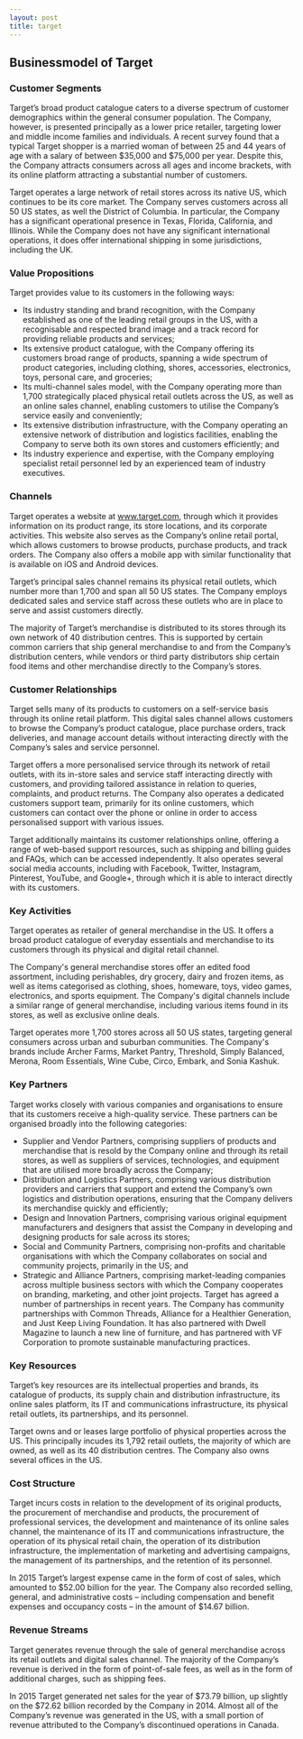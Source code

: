 ```yaml
---
layout: post
title: target
---
```


Businessmodel of Target
------------------------

### Customer Segments

Target’s broad product catalogue caters to a diverse spectrum of customer demographics within the general consumer population. The Company, however, is presented principally as a lower price retailer, targeting lower and middle income families and individuals. A recent survey found that a typical Target shopper is a married woman of between 25 and 44 years of age with a salary of between $35,000 and $75,000 per year. Despite this, the Company attracts consumers across all ages and income brackets, with its online platform attracting a substantial number of customers.

Target operates a large network of retail stores across its native US, which continues to be its core market. The Company serves customers across all 50 US states, as well the District of Columbia. In particular, the Company has a significant operational presence in Texas, Florida, California, and Illinois. While the Company does not have any significant international operations, it does offer international shipping in some jurisdictions, including the UK.

### Value Propositions

Target provides value to its customers in the following ways:

 * Its industry standing and brand recognition, with the Company established as one of the leading retail groups in the US, with a recognisable and respected brand image and a track record for providing reliable products and services;
* Its extensive product catalogue, with the Company offering its customers broad range of products, spanning a wide spectrum of product categories, including clothing, shores, accessories, electronics, toys, personal care, and groceries;
* Its multi-channel sales model, with the Company operating more than 1,700 strategically placed physical retail outlets across the US, as well as an online sales channel, enabling customers to utilise the Company’s service easily and conveniently;
* Its extensive distribution infrastructure, with the Company operating an extensive network of distribution and logistics facilities, enabling the Company to serve both its own stores and customers efficiently; and
* Its industry experience and expertise, with the Company employing specialist retail personnel led by an experienced team of industry executives.
 ### Channels

Target operates a website at www.target.com, through which it provides information on its product range, its store locations, and its corporate activities. This website also serves as the Company’s online retail portal, which allows customers to browse products, purchase products, and track orders. The Company also offers a mobile app with similar functionality that is available on iOS and Android devices.

Target’s principal sales channel remains its physical retail outlets, which number more than 1,700 and span all 50 US states. The Company employs dedicated sales and service staff across these outlets who are in place to serve and assist customers directly.

The majority of Target’s merchandise is distributed to its stores through its own network of 40 distribution centres. This is supported by certain common carriers that ship general merchandise to and from the Company’s distribution centers, while vendors or third party distributors ship certain food items and other merchandise directly to the Company’s stores.

### Customer Relationships

Target sells many of its products to customers on a self-service basis through its online retail platform. This digital sales channel allows customers to browse the Company’s product catalogue, place purchase orders, track deliveries, and manage account details without interacting directly with the Company’s sales and service personnel.

Target offers a more personalised service through its network of retail outlets, with its in-store sales and service staff interacting directly with customers, and providing tailored assistance in relation to queries, complaints, and product returns. The Company also operates a dedicated customers support team, primarily for its online customers, which customers can contact over the phone or online in order to access personalised support with various issues.

Target additionally maintains its customer relationships online, offering a range of web-based support resources, such as shipping and billing guides and FAQs, which can be accessed independently. It also operates several social media accounts, including with Facebook, Twitter, Instagram, Pinterest, YouTube, and Google+, through which it is able to interact directly with its customers.

### Key Activities

Target operates as retailer of general merchandise in the US. It offers a broad product catalogue of everyday essentials and merchandise to its customers through its physical and digital retail channel.

The Company's general merchandise stores offer an edited food assortment, including perishables, dry grocery, dairy and frozen items, as well as items categorised as clothing, shoes, homeware, toys, video games, electronics, and sports equipment. The Company's digital channels include a similar range of general merchandise, including various items found in its stores, as well as exclusive online deals.

Target operates more 1,700 stores across all 50 US states, targeting general consumers across urban and suburban communities. The Company's brands include Archer Farms, Market Pantry, Threshold, Simply Balanced, Merona, Room Essentials, Wine Cube, Circo, Embark, and Sonia Kashuk.

### Key Partners

Target works closely with various companies and organisations to ensure that its customers receive a high-quality service. These partners can be organised broadly into the following categories:

 * Supplier and Vendor Partners, comprising suppliers of products and merchandise that is resold by the Company online and through its retail stores, as well as suppliers of services, technologies, and equipment that are utilised more broadly across the Company;
* Distribution and Logistics Partners, comprising various distribution providers and carriers that support and extend the Company’s own logistics and distribution operations, ensuring that the Company delivers its merchandise quickly and efficiently;
* Design and Innovation Partners, comprising various original equipment manufacturers and designers that assist the Company in developing and designing products for sale across its stores;
* Social and Community Partners, comprising non-profits and charitable organisations with which the Company collaborates on social and community projects, primarily in the US; and
* Strategic and Alliance Partners, comprising market-leading companies across multiple business sectors with which the Company cooperates on branding, marketing, and other joint projects.
 Target has agreed a number of partnerships in recent years. The Company has community partnerships with Common Threads, Alliance for a Healthier Generation, and Just Keep Living Foundation. It has also partnered with Dwell Magazine to launch a new line of furniture, and has partnered with VF Corporation to promote sustainable manufacturing practices.

### Key Resources

Target’s key resources are its intellectual properties and brands, its catalogue of products, its supply chain and distribution infrastructure, its online sales platform, its IT and communications infrastructure, its physical retail outlets, its partnerships, and its personnel.

Target owns and or leases large portfolio of physical properties across the US. This principally incudes its 1,792 retail outlets, the majority of which are owned, as well as its 40 distribution centres. The Company also owns several offices in the US.

### Cost Structure

Target incurs costs in relation to the development of its original products, the procurement of merchandise and products, the procurement of professional services, the development and maintenance of its online sales channel, the maintenance of its IT and communications infrastructure, the operation of its physical retail chain, the operation of its distribution infrastructure, the implementation of marketing and advertising campaigns, the management of its partnerships, and the retention of its personnel.

In 2015 Target’s largest expense came in the form of cost of sales, which amounted to $52.00 billion for the year. The Company also recorded selling, general, and administrative costs – including compensation and benefit expenses and occupancy costs – in the amount of $14.67 billion.

### Revenue Streams

Target generates revenue through the sale of general merchandise across its retail outlets and digital sales channel. The majority of the Company’s revenue is derived in the form of point-of-sale fees, as well as in the form of additional charges, such as shipping fees.

In 2015 Target generated net sales for the year of $73.79 billion, up slightly on the $72.62 billion recorded by the Company in 2014. Almost all of the Company’s revenue was generated in the US, with a small portion of revenue attributed to the Company’s discontinued operations in Canada.
